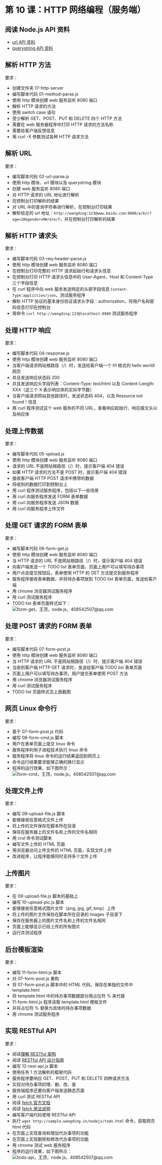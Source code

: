 # 第 10 课：HTTP 网络编程（服务端）

## 阅读 Node.js API 资料

- [url API 资料](http://nodejs.cn/api/url.html)
- [querystring API 资料](http://nodejs.cn/api/querystring.html)

## 解析 HTTP 方法

要求：
- 创建文件夹 17-http-server
- 编写脚本代码 01-method-parse.js
- 使用 http 模块创建 web 服务监听 8080 端口
- 解析 HTTP 请求的方法
- 使用 switch case 语句
- 至少解析 GET、POST、PUT 和 DELETE 四个 HTTP 方法
- 需要在 web 服务器程序中打印 HTTP 请求的方法名称
- 需要给客户端反馈信息
- 用 curl -X 参数测试各种 HTTP 请求方法

## 解析 URL

要求：
- 编写脚本代码 02-url-parse.js
- 使用 http 模块、url 模块以及 querystring 模块
- 创建 web 服务监听 8080 端口
- 对 HTTP 请求的 URL 地址进行解析
- 在控制台打印解析的结果
- 对 URL 中的查询字符串进行解析，在控制台打印结果
- 解析给定的 url 地址：`http://wangding:123@www.baidu.com:8080/a/b/c?age=20&gender=M#/d/e/f`，并在控制台打印解析的结果

## 解析 HTTP 请求头

要求：
- 编写脚本代码 03-req-header-parse.js
- 使用 http 模块创建 web 服务监听 8080 端口
- 在控制台打印完整的 HTTP 请求起始行和请求头信息
- 在控制台打印 HTTP 请求头信息中的 User-Agent、Host 和 Content-Type 三个字段信息
- 在 curl 程序中向 web 服务发送特定的头部字段信息 `Content-Type:appliction/json`，测试服务程序
- 解析 HTTP 协议的基本身份验证请求头字段：authorization，将用户名和密码信息打印在控制台
- 用命令 `curl http://wangding:123@localhost:8080` 测试服务程序

## 处理 HTTP 响应

要求：
- 编写脚本代码 04-response.js
- 使用 http 模块创建 web 服务监听 8080 端口
- 当客户端请求网站根路径（/）时，发送给客户端一个 h1 格式的 hello world! 网页
- 并且发送响应状态码 200
- 并且发送响应头字段列表：Content-Type: text/html 以及 Content-Length: XXX（这三个 X 表示响应体的实际字节数）
- 当客户端请求网站其他路径时，发送状态码 404，以及 Resource not found！信息
- 用 curl 程序测试这个 web 服务的不同 URL，查看响应起始行、响应报文头以及响应体

## 处理上传数据

要求：
- 编写脚本代码 05-upload.js
- 使用 http 模块创建 web 服务监听 8080 端口
- 请求的 URL 不是网站根路径（/）时，提示客户端 404 错误
- 如果 HTTP 请求的方法不是 POST 时，提示客户端 404 错误
- 接收客户端 HTTP POST 请求中携带的数据
- 将收到的数据打印到控制台上
- 用 curl 程序测试服务程序，包括以下一些场景
- 用 curl 向服务程序发送 FORM 表单数据
- 用 curl 向服务程序发送 JSON 数据
- 用 curl 向服务程序上传文件

## 处理 GET 请求的 FORM 表单

要求：
- 编写脚本代码 06-form-get.js
- 使用 http 模块创建 web 服务监听 8080 端口
- 当 HTTP 请求的 URL 不是网站根路径（/）时，提示客户端 404 错误
- 向客户端发送一个 TODO list 表单页面，页面上用户可以填写待办事项
- 用户点击提交按钮后，表单使用 HTTP 的 GET 方法提交到服务程序
- 服务程序接收表单数据，并将待办事项放到 TODO list 表单页面，发送给客户端
- 用 chrome 浏览器测试服务程序
- 用 curl 测试服务程序
- TODO list 表单页面样式如下：  
  ![form-get，王顶，node.js，408542507@qq.com](./images/todo-list.png)  

## 处理 POST 请求的 FORM 表单

要求：
- 编写脚本代码 07-form-post.js
- 使用 http 模块创建 web 服务监听 8080 端口
- 当 HTTP 请求的 URL 不是网站根路径（/）时，提示客户端 404 错误
- 当收到客户端 HTTP GET 请求时，发送给客户端 TODO list 表单页面
- 页面上用户可以填写待办事项，用户提交表单使用 POST 方法
- 用 chrome 浏览器测试服务程序
- 用 curl 测试服务程序
- TODO list 页面样式见上面截图

## 网页 Linux 命令行

要求：
- 基于 07-form-post.js 代码
- 编写 08-form-cmd.js 脚本
- 用户在表单页面上提交 linux 命令  
- 服务程序利用子进程技术执行 linux 命令  
- 服务程序将 linux 命令的运行结果返回到网页上  
- 命令运行结果要求能够正确的换行显示  
- 程序的运行效果，如下图所示：  
  ![form-cmd，王顶，node.js，408542507@qq.com](./images/form-cmd.gif)  

## 处理文件上传

要求：
- 编写 09-upload-file.js 脚本
- 能够接收任意格式文件上传
- 将上传的文件保存在脚本所在目录
- 保存在服务器上的文件名和上传的文件名相同
- 用 crul 命令测试脚本
- 编写文件上传的 HTML 页面
- 用浏览器访问上传文件的 HTML 页面，实现文件上传
- 改进程序，让程序能够同时支持多个文件上传

## 上传图片

要求：
- 在 09-upload-file.js 脚本的基础上
- 编写 10-upload-pic.js 脚本
- 能够接收任意格式图片文件（png, jpg, gif, bmp）上传
- 将上传的图片文件保存在脚本所在目录的 images 子目录下
- 保存在服务器上的图片文件名和上传的文件名相同
- 页面上能够显示已经上传的所有图片
- 运行并测试程序

## 后台模板渲染

要求：
- 编写 11-form-html.js 脚本
- 对 07-form-post.js 重构  
- 将 07-form-post.js 脚本中的 HTML 代码，保存在单独的文件中 template.html
- 将 template.html 中的待办事项数据部分用占位符 % 来代替
- 11-form-html.js 程序读取 template.html 模板文件
- 并将占位符 % 替换为具体的待办事项数据
- 用 chrome 测试服务程序

## 实现 RESTful API

要求：
- 阅读[理解 RESTful 架构](http://www.ruanyifeng.com/blog/2011/09/restful.html)  
- 阅读 [RESTful API 设计指南](http://www.ruanyifeng.com/blog/2014/05/restful_api.html)
- 编写 12-rest-api.js 脚本
- 使用任务 1 方法解析的框架代码
- 服务程序要响应 GET、POST、PUT 和 DELETE 四种请求方法
- 实现对待办事项的增、删、改、查
- 服务端程序还要向客户端发送静态页面
- 用 curl 测试 RESTful API
- 阅读 [fetch 官方文档](https://fetch.spec.whatwg.org/)  
- 阅读 [fetch 用法说明](http://blog.csdn.net/kajweb/article/details/72593482)  
- 编写客户端代码使用 RESTful API  
- 执行 `wget http://sample.wangding.in/nodejs/todo.html` 命令，获取网页 html 代码  
- 在页面上实现查询和增加代办事项的功能  
- 在页面上实现删除和修改代办事项的功能  
- 用 chrome 测试 web 服务程序
- 程序的运行效果，如下图所示：
  ![todo-api，王顶，node.js，408542507@qq.com](./images/todo-api.gif)
